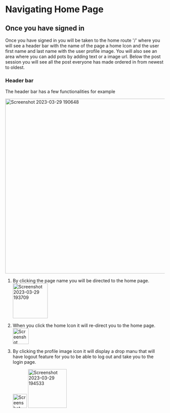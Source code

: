 # Navigating Home Page

## Once you have signed in

Once you have signed in you will be taken to the home route '/' where you will see a header bar with the name of the page a home Icon and the user first name and last name with the user profile image. You will also see an area where you can add pots by adding text or a image url. Below the post session you will see all the post everyone has made ordered in from newest to oldest.

### Header bar
The header bar has a few functionalities for example

<img width="550" alt="Screenshot 2023-03-29 190648" src="https://user-images.githubusercontent.com/97318548/228690521-bb42439d-f984-459b-8362-e55463bf513f.png">

  1. By clicking the page name you will be directed to the home page.
      <img width="110" alt="Screenshot 2023-03-29 193709" src="https://user-images.githubusercontent.com/97318548/228691206-c70ae63a-cc03-41ca-bc7e-f8108314443c.png">

  2. When you click the home Icon it will re-direct you to the home page.
     <img width="50" alt="Screenshot 2023-03-29 193838" src="https://user-images.githubusercontent.com/97318548/228691595-fbdcadd5-0bf6-4568-a43c-cc249bd26013.png">

   3. By clicking the profile image icon it will display a drop manu that will have
      logout feature for you to be able to log out and take you to the login page.

      <img width="44" alt="Screenshot 2023-03-29 194457" src="https://user-images.githubusercontent.com/97318548/228692654-cc78057c-4992-40ff-a5e9-d70f02cf99ce.png">

      <img width="122" alt="Screenshot 2023-03-29 194533" src="https://user-images.githubusercontent.com/97318548/228692260-f18ce96a-eadf-4c0f-ae2e-6cff7e9e45f4.png">
